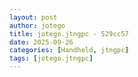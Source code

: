 ```yaml
---
layout: post
author: jotego
title: jotego.jtngpc - 529cc57
date: 2025-09-26
categories: [Handheld, jtngpc]
tags: [jotego.jtngpc]
---
```



